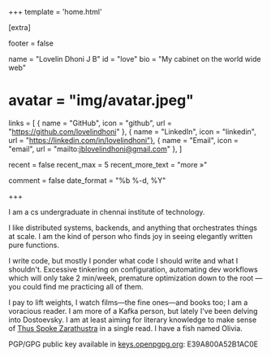 +++
template = 'home.html'

[extra]

footer = false

name = "Lovelin Dhoni J B"
id = "love"
bio = "My cabinet on the world wide web"
# avatar = "img/avatar.jpeg"
links = [
  { name = "GitHub", icon = "github", url = "https://github.com/lovelindhoni" },
  { name = "LinkedIn", icon = "linkedin", url = "https://linkedin.com/in/lovelindhoni"},
  { name = "Email", icon = "email", url = "mailto:jblovelindhoni@gmail.com" },
]

recent = false
recent_max = 5
recent_more_text = "more »"

comment = false
date_format = "%b %-d, %Y"

+++

I am a cs undergraduate in chennai institute of technology.

I like distributed systems, backends, and anything that orchestrates things at scale. I am the kind of person who finds joy in seeing elegantly written pure functions.

I write code, but mostly I ponder what code I should write and what I shouldn't. Excessive tinkering on configuration, automating dev workflows which will only take 2 min/week, premature optimization down to the root — you could find me practicing all of them.

I pay to lift weights, I watch films—the fine ones—and books too; I am a voracious reader. I am more of a Kafka person, but lately I've been delving into Dostoevsky. I am at least aiming for literary knowledge to make sense of [Thus Spoke Zarathustra](https://www.goodreads.com/book/show/51893.Thus_Spoke_Zarathustra) in a single read.
I have a fish named Olivia.

<!-- Achievements that are close to my heart, -->
<!---->
<!-- - Winning bronze in the 100m dash in 6th grade. That was euphoric ngl. -->
<!-- - Scoring 97% in the final year examination of high school. -->
<!-- - Winning the Smart India Hackathon 2024 Edition. -->

PGP/GPG public key available in [keys.openpgpg.org](https://keys.openpgp.org): E39A800A52B1AC0E
